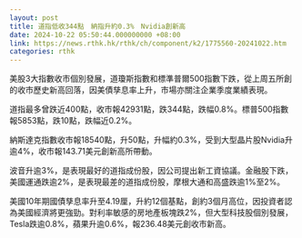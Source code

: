 ```yaml
---
layout: post
title: 道指低收344點　納指升約0.3%　Nvidia創新高
date: 2024-10-22 05:50:44.000000000 +08:00
link: https://news.rthk.hk/rthk/ch/component/k2/1775560-20241022.htm
categories: rthk
---
```


美股3大指數收市個別發展，道瓊斯指數和標準普爾500指數下跌，從上周五所創的收市歷史新高回落，因美債孳息率上升，市場亦關注企業季度業績表現。

道指最多曾跌近400點，收市報42931點，跌344點，跌幅0.8%。標普500指數報5853點，跌10點，跌幅近0.2%。

納斯達克指數收市報18540點，升50點，升幅約0.3%，受到大型晶片股Nvidia升逾4%，收市報143.71美元創新高所帶動。

波音升逾3%，是表現最好的道指成份股，因公司提出新工資協議。金融股下跌，美國運通跌逾2%，是表現最差的道指成份股，摩根大通和高盛跌逾1%至2%。

美國10年期國債孳息率升至4.19厘，升約12個基點，創約3個月高位，因投資者認為美國經濟將更強勁。對利率敏感的房地產板塊跌2%，但大型科技股個別發展，Tesla跌逾0.8%，蘋果升逾0.6%，報236.48美元創收市新高。

